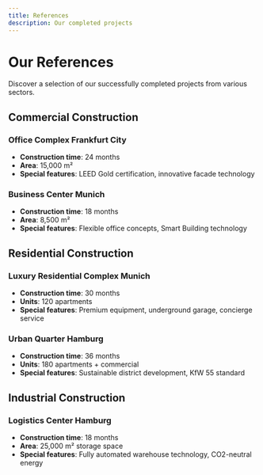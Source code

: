 ```yaml
---
title: References
description: Our completed projects
---
```


# Our References

Discover a selection of our successfully completed projects from various sectors.

## Commercial Construction

### Office Complex Frankfurt City

- **Construction time**: 24 months
- **Area**: 15,000 m²
- **Special features**: LEED Gold certification, innovative facade technology

### Business Center Munich

- **Construction time**: 18 months
- **Area**: 8,500 m²
- **Special features**: Flexible office concepts, Smart Building technology

## Residential Construction

### Luxury Residential Complex Munich

- **Construction time**: 30 months
- **Units**: 120 apartments
- **Special features**: Premium equipment, underground garage, concierge service

### Urban Quarter Hamburg

- **Construction time**: 36 months
- **Units**: 180 apartments + commercial
- **Special features**: Sustainable district development, KfW 55 standard

## Industrial Construction

### Logistics Center Hamburg

- **Construction time**: 18 months
- **Area**: 25,000 m² storage space
- **Special features**: Fully automated warehouse technology, CO2-neutral energy
